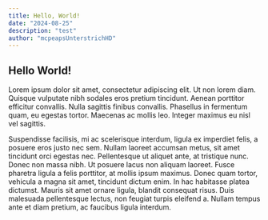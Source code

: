 ```yaml
---
title: Hello, World!
date: "2024-08-25"
description: "test"
author: "mcpeapsUnterstrichHD"
---
```


## Hello World!

Lorem ipsum dolor sit amet, consectetur adipiscing elit. Ut non lorem diam. Quisque vulputate nibh sodales eros pretium tincidunt. Aenean porttitor efficitur convallis. Nulla sagittis finibus convallis. Phasellus in fermentum quam, eu egestas tortor. Maecenas ac mollis leo. Integer maximus eu nisl vel sagittis.

Suspendisse facilisis, mi ac scelerisque interdum, ligula ex imperdiet felis, a posuere eros justo nec sem. Nullam laoreet accumsan metus, sit amet tincidunt orci egestas nec. Pellentesque ut aliquet ante, at tristique nunc. Donec non massa nibh. Ut posuere lacus non aliquam laoreet. Fusce pharetra ligula a felis porttitor, at mollis ipsum maximus. Donec quam tortor, vehicula a magna sit amet, tincidunt dictum enim. In hac habitasse platea dictumst. Mauris sit amet ornare ligula, blandit consequat risus. Duis malesuada pellentesque lectus, non feugiat turpis eleifend a. Nullam tempus ante et diam pretium, ac faucibus ligula interdum.
